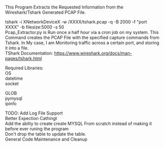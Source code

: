 This Program Extracts the Requested Information from the Wireshark/Tshark Generated PCAP File.<br/>



tshark -i XNetworkDeviceX -w /XXXX/tshark.pcap -q -B 2000 -f "port XXXX" -b filesize:5000 -s 50<br/>
Pcap_Extractor.py is Run once a half hour via a cron job on my system.
This Command creates the PCAP File with the specified capture commands from Tshark. In My case, I am Monitoring traffic across a certain port, and storing it into a file.<br/>
TShark Documentation: https://www.wireshark.org/docs/man-pages/tshark.html<br/>

Required Libraries:<br/>
OS<br/>
datetime<br/>
socket<br/>

GLOB<br/>
pymysql<br/>
ipinfo<br/>

TODO:
Add Log File Support<br/>
Better Expection Cathingt<br/>
Add the ablity to create create MYSQL From scratch instead of making it before ever runing the program<br/>
Don't drop the table to update the table. <br/>
General Code Maintenance and Cleanup<br/>

